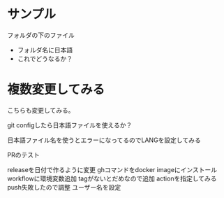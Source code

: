 # サンプル

フォルダの下のファイル

- フォルダ名に日本語
- これでどうなるか？

# 複数変更してみる

こちらも変更してみる。

git configしたら日本語ファイルを使えるか？

日本語ファイル名を使うとエラーになってるのでLANGを設定してみる

PRのテスト

releaseを日付で作るように変更
ghコマンドをdocker imageにインストール
workflowに環境変数追加
tagがないとだめなので追加
actionを指定してみる
push失敗したので調整
ユーザー名を設定
